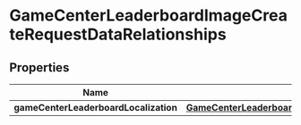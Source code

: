 

# GameCenterLeaderboardImageCreateRequestDataRelationships


## Properties

| Name | Type | Description | Notes |
|------------ | ------------- | ------------- | -------------|
|**gameCenterLeaderboardLocalization** | [**GameCenterLeaderboardImageCreateRequestDataRelationshipsGameCenterLeaderboardLocalization**](GameCenterLeaderboardImageCreateRequestDataRelationshipsGameCenterLeaderboardLocalization.md) |  |  |



